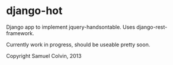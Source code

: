 django-hot
==========

Django app to implement jquery-handsontable. Uses django-rest-framework.

Currently work in progress, should be useable pretty soon.

Copyright Samuel Colvin, 2013

